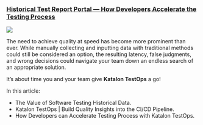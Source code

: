 ### [Historical Test Report Portal — How Developers Accelerate the Testing Process](https://www.katalon.com/resources-center/blog/historical-data-unit-test/)

  <img src="https://d1h3p5fzmizjvp.cloudfront.net/wp-content/uploads/2021/05/Boost-Your-Projects-Testing-Process-with-Historical-Test-Report-Portal.png">

The need to achieve quality at speed has become more prominent than ever. While manually collecting and inputting data with traditional methods could still be considered an option, the resulting latency, false judgments, and wrong decisions could navigate your team down an endless search of an appropriate solution.

It’s about time you and your team give **Katalon TestOps** a go!

In this article:

* The Value of Software Testing Historical Data.
* Katalon TestOps | Build Quality Insights into the CI/CD Pipeline.
* How Developers can Accelerate Testing Process with Katalon TestOps.
